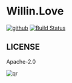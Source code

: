 # Willin.Love

[![github](https://img.shields.io/github/followers/willin.svg?style=social&label=Followers)](https://github.com/willin) [![Build Status](https://travis-ci.org/willin-love/willin.love.svg?branch=master)](https://travis-ci.org/willin-love/willin.love)

## LICENSE

Apache-2.0

![qr](https://user-images.githubusercontent.com/1890238/89126156-0f3eeb80-d516-11ea-9046-5a3a5d59b86b.png)
